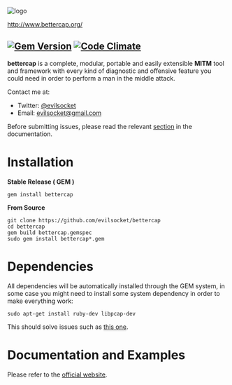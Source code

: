 ![logo](http://www.bettercap.org/assets/img/navbar-logo.png)

http://www.bettercap.org/

[![Gem Version](https://badge.fury.io/rb/bettercap.svg)](http://badge.fury.io/rb/bettercap) [![Code Climate](https://codeclimate.com/github/evilsocket/bettercap/badges/gpa.svg)](https://codeclimate.com/github/evilsocket/bettercap)
---

**bettercap** is a complete, modular, portable and easily extensible **MITM** tool and framework with every kind of diagnostic
and offensive feature you could need in order to perform a man in the middle attack.

Contact me at:

- Twitter: [@evilsocket](https://twitter.com/evilsocket)
- Email: evilsocket@gmail.com

Before submitting issues, please read the relevant [section](http://www.bettercap.org/docs/contribute/) in the documentation.

Installation
============

**Stable Release ( GEM )**

    gem install bettercap

**From Source**

    git clone https://github.com/evilsocket/bettercap
    cd bettercap
    gem build bettercap.gemspec
    sudo gem install bettercap*.gem

Dependencies
============

All dependencies will be automatically installed through the GEM system, in some case you might need to install some system
dependency in order to make everything work:

    sudo apt-get install ruby-dev libpcap-dev

This should solve issues such as [this one](https://github.com/evilsocket/bettercap/issues/22).

Documentation and Examples
============

Please refer to the [official website](http://www.bettercap.org/docs/).
